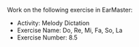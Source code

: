 Work on the following exercise in EarMaster:
- Activity: Melody Dictation
- Exercise Name: Do, Re, Mi, Fa, So, La
- Exercise Number: 8.5
